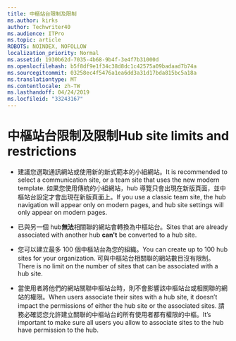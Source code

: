 ```yaml
---
title: 中樞站台限制及限制
ms.author: kirks
author: Techwriter40
ms.audience: ITPro
ms.topic: article
ROBOTS: NOINDEX, NOFOLLOW
localization_priority: Normal
ms.assetid: 1930b62d-7035-4b68-9b4f-3e4f7b31000d
ms.openlocfilehash: b5f8df9e1f34c38d8dc1c42575a09badaad7b74a
ms.sourcegitcommit: 03258ec4f5476a1ea6dd3a31d17bda815bc5a18a
ms.translationtype: MT
ms.contentlocale: zh-TW
ms.lasthandoff: 04/24/2019
ms.locfileid: "33243167"
---
```

# <a name="hub-site-limits-and-restrictions"></a><span data-ttu-id="72089-102">中樞站台限制及限制</span><span class="sxs-lookup"><span data-stu-id="72089-102">Hub site limits and restrictions</span></span>


- <span data-ttu-id="72089-103">建議您選取通訊網站或使用新的新式範本的小組網站。</span><span class="sxs-lookup"><span data-stu-id="72089-103">It is recommended to select a communication site, or a team site that uses the new modern template.</span></span> <span data-ttu-id="72089-104">如果您使用傳統的小組網站，hub 導覽只會出現在新版頁面，並中樞站台設定才會出現在新版頁面上。</span><span class="sxs-lookup"><span data-stu-id="72089-104">If you use a classic team site, the hub navigation will appear only on modern pages, and hub site settings will only appear on modern pages.</span></span>


- <span data-ttu-id="72089-105">已與另一個 hub**無法**相關聯的網站會轉換為中樞站台。</span><span class="sxs-lookup"><span data-stu-id="72089-105">Sites that are already associated with another hub **can't** be converted to a hub site.</span></span>


- <span data-ttu-id="72089-106">您可以建立最多 100 個中樞站台為您的組織。</span><span class="sxs-lookup"><span data-stu-id="72089-106">You can create up to 100 hub sites for your organization.</span></span> <span data-ttu-id="72089-107">可與中樞站台相關聯的網站數目沒有限制。</span><span class="sxs-lookup"><span data-stu-id="72089-107">There is no limit on the number of sites that can be associated with a hub site.</span></span>


- <span data-ttu-id="72089-108">當使用者將他們的網站關聯中樞站台時，則不會影響該中樞站台或相關聯的網站的權限。</span><span class="sxs-lookup"><span data-stu-id="72089-108">When users associate their sites with a hub site, it doesn’t impact the permissions of either the hub site or the associated sites.</span></span> <span data-ttu-id="72089-109">請務必確認您允許建立關聯的中樞站台的所有使用者都有權限的中樞。</span><span class="sxs-lookup"><span data-stu-id="72089-109">It’s important to make sure all users you allow to associate sites to the hub have permission to the hub.</span></span>

